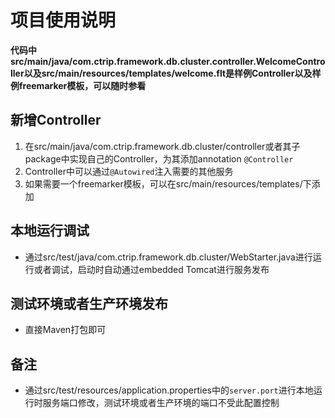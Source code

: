 # 项目使用说明

**代码中src/main/java/com.ctrip.framework.db.cluster.controller.WelcomeController以及src/main/resources/templates/welcome.flt是样例Controller以及样例freemarker模板，可以随时参看**

## 新增Controller
1. 在src/main/java/com.ctrip.framework.db.cluster/controller或者其子package中实现自己的Controller，为其添加annotation `@Controller`
2. Controller中可以通过`@Autowired`注入需要的其他服务
3. 如果需要一个freemarker模板，可以在src/main/resources/templates/下添加


## 本地运行调试
- 通过src/test/java/com.ctrip.framework.db.cluster/WebStarter.java进行运行或者调试，启动时自动通过embedded Tomcat进行服务发布

## 测试环境或者生产环境发布
- 直接Maven打包即可

## 备注
- 通过src/test/resources/application.properties中的`server.port`进行本地运行时服务端口修改，测试环境或者生产环境的端口不受此配置控制